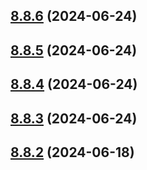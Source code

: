 ## [8.8.6](https://github.com/msobiecki/eslint-config/compare/v8.8.5...v8.8.6) (2024-06-24)



## [8.8.5](https://github.com/msobiecki/eslint-config/compare/v8.8.4...v8.8.5) (2024-06-24)



## [8.8.4](https://github.com/msobiecki/eslint-config/compare/v8.8.3...v8.8.4) (2024-06-24)



## [8.8.3](https://github.com/msobiecki/eslint-config/compare/v8.8.2...v8.8.3) (2024-06-24)



## [8.8.2](https://github.com/msobiecki/eslint-config/compare/v8.8.1...v8.8.2) (2024-06-18)



